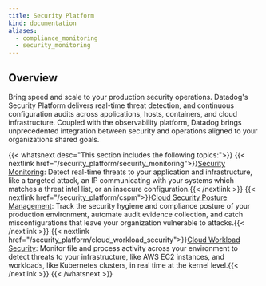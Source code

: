 ```yaml
---
title: Security Platform
kind: documentation
aliases:
  - compliance_monitoring
  - security_monitoring
---
```


## Overview

Bring speed and scale to your production security operations. Datadog's Security Platform delivers real-time threat detection, and continuous configuration audits across applications, hosts, containers, and cloud infrastructure. Coupled with the observability platform, Datadog brings unprecedented integration between security and operations aligned to your organizations shared goals.

{{< whatsnext desc="This section includes the following topics:">}}
  {{< nextlink href="/security_platform/security_monitoring">}}<u>Security Monitoring</u>: Detect real-time threats  to your application and infrastructure, like a targeted attack, an IP communicating with your systems which matches a threat intel list, or an insecure configuration.{{< /nextlink >}}
  {{< nextlink href="/security_platform/cspm">}}<u>Cloud Security Posture Management</u>: Track the security hygiene and compliance posture of your production environment, automate audit evidence collection, and catch misconfigurations that leave your organization vulnerable to attacks.{{< /nextlink >}}
  {{< nextlink href="/security_platform/cloud_workload_security">}}<u>Cloud Workload Security</u>: Monitor file and process activity across your environment to detect threats to your infrastructure, like AWS EC2 instances, and workloads, like Kubernetes clusters, in real time at the kernel level.{{< /nextlink >}}
{{< /whatsnext >}}
